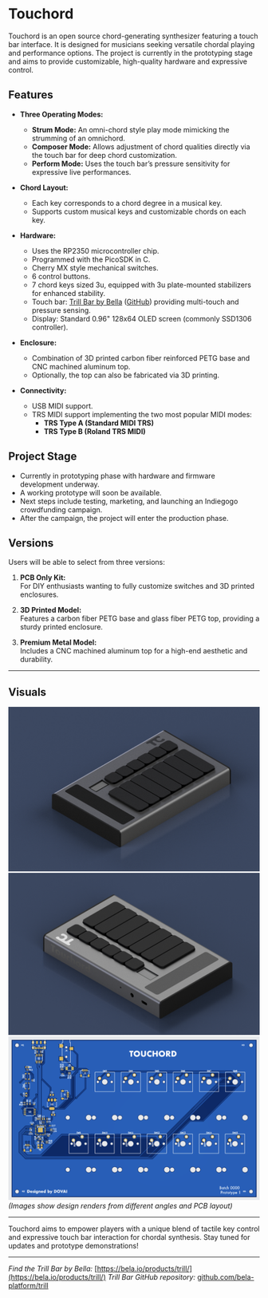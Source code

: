 # Touchord

Touchord is an open source chord-generating synthesizer featuring a touch bar interface. It is designed for musicians seeking versatile chordal playing and performance options. The project is currently in the prototyping stage and aims to provide customizable, high-quality hardware and expressive control.

## Features

- **Three Operating Modes:**
  - **Strum Mode:** An omni-chord style play mode mimicking the strumming of an omnichord.
  - **Composer Mode:** Allows adjustment of chord qualities directly via the touch bar for deep chord customization.
  - **Perform Mode:** Uses the touch bar’s pressure sensitivity for expressive live performances.

- **Chord Layout:**
  - Each key corresponds to a chord degree in a musical key.
  - Supports custom musical keys and customizable chords on each key.

- **Hardware:**
  - Uses the RP2350 microcontroller chip.
  - Programmed with the PicoSDK in C.
  - Cherry MX style mechanical switches.
  - 6 control buttons.
  - 7 chord keys sized 3u, equipped with 3u plate-mounted stabilizers for enhanced stability.
  - Touch bar: [Trill Bar by Bella](https://bela.io/products/trill/) ([GitHub](github.com/BelaPlatform/Trill)) providing multi-touch and pressure sensing.
  - Display: Standard 0.96" 128x64 OLED screen (commonly SSD1306 controller).

- **Enclosure:**
  - Combination of 3D printed carbon fiber reinforced PETG base and CNC machined aluminum top.
  - Optionally, the top can also be fabricated via 3D printing.

- **Connectivity:**
  - USB MIDI support.
  - TRS MIDI support implementing the two most popular MIDI modes:
    - **TRS Type A (Standard MIDI TRS)**
    - **TRS Type B (Roland TRS MIDI)**

## Project Stage

- Currently in prototyping phase with hardware and firmware development underway.
- A working prototype will soon be available.
- Next steps include testing, marketing, and launching an Indiegogo crowdfunding campaign.
- After the campaign, the project will enter the production phase.

## Versions

Users will be able to select from three versions:

1. **PCB Only Kit:**  
   For DIY enthusiasts wanting to fully customize switches and 3D printed enclosures.

2. **3D Printed Model:**  
   Features a carbon fiber PETG base and glass fiber PETG top, providing a sturdy printed enclosure.

3. **Premium Metal Model:**  
   Includes a CNC machined aluminum top for a high-end aesthetic and durability.

---

## Visuals

![Render Side View](./img/TC%20Render%202.png)  
![Render Front View](./img/TC%20Render%201.png)  
![PCB Example](./img/PCB.png)  
*(Images show design renders from different angles and PCB layout)*

---

Touchord aims to empower players with a unique blend of tactile key control and expressive touch bar interaction for chordal synthesis. Stay tuned for updates and prototype demonstrations!

---

*Find the Trill Bar by Bella:* [https://bela.io/products/trill/](https://bela.io/products/trill/) 
*Trill Bar GitHub repository:* [github.com/bela-platform/trill](github.com/BelaPlatform/Trill)  
